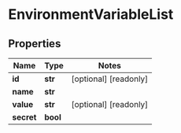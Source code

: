 # EnvironmentVariableList

## Properties
Name | Type | Notes
------------ | ------------- | -------------
**id** | **str** | [optional] [readonly]
**name** | **str** |
**value** | **str** | [optional] [readonly]
**secret** | **bool** |


